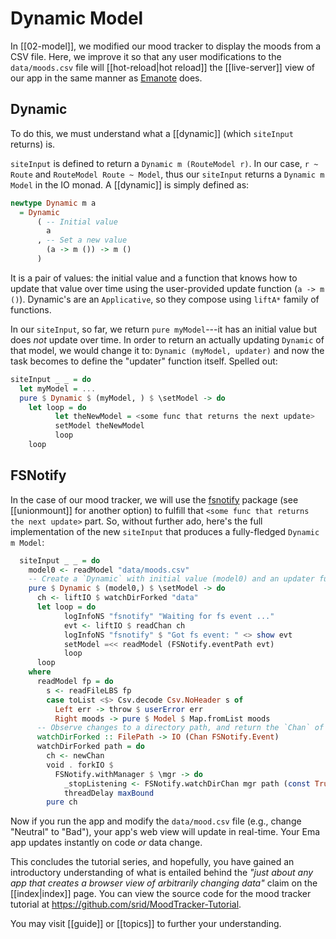 
# Dynamic Model

In [[02-model]], we modified our mood tracker to display the moods from a CSV file. Here, we improve it so that any user modifications to the `data/moods.csv` file will [[hot-reload|hot reload]] the [[live-server]] view of our app in the same manner as [Emanote](https://emanote.srid.ca/) does.

## Dynamic

To do this, we must understand what a [[dynamic]] (which `siteInput` returns) is.

`siteInput` is defined to return a `Dynamic m (RouteModel r)`. In our case, `r ~ Route` and `RouteModel Route ~ Model`, thus our `siteInput` returns a `Dynamic m Model` in the IO monad. A [[dynamic]] is simply defined as:

```haskell
newtype Dynamic m a
  = Dynamic
      ( -- Initial value
        a
      , -- Set a new value
        (a -> m ()) -> m ()
      )
```

It is a pair of values: the initial value and a function that knows how to update that value over time using the user-provided update function (`a -> m ()`). Dynamic's are an `Applicative`, so they compose using `liftA*` family of functions. 

In our `siteInput`, so far, we return `pure myModel`---it has an initial value but does *not* update over time. In order to return an actually updating `Dynamic` of that model, we would change it to: `Dynamic (myModel, updater)` and now the task becomes to define the "updater" function itself. Spelled out:

```haskell
siteInput _ _ = do 
  let myModel = ...
  pure $ Dynamic $ (myModel, ) $ \setModel -> do 
    let loop = do 
          let theNewModel = <some func that returns the next update>
          setModel theNewModel
          loop 
    loop
```

## FSNotify
In the case of our mood tracker, we will use the [fsnotify](https://hackage.haskell.org/package/fsnotify) package (see [[unionmount]] for another option) to fulfill that `<some func that returns the next update>` part. So, without further ado, here's the full implementation of the new `siteInput` that produces a fully-fledged `Dynamic m Model`:

```haskell
  siteInput _ _ = do
    model0 <- readModel "data/moods.csv"
    -- Create a `Dynamic` with initial value (model0) and an updater function
    pure $ Dynamic $ (model0,) $ \setModel -> do
      ch <- liftIO $ watchDirForked "data"
      let loop = do
            logInfoNS "fsnotify" "Waiting for fs event ..."
            evt <- liftIO $ readChan ch
            logInfoNS "fsnotify" $ "Got fs event: " <> show evt
            setModel =<< readModel (FSNotify.eventPath evt)
            loop
      loop
    where
      readModel fp = do
        s <- readFileLBS fp
        case toList <$> Csv.decode Csv.NoHeader s of
          Left err -> throw $ userError err
          Right moods -> pure $ Model $ Map.fromList moods
      -- Observe changes to a directory path, and return the `Chan` of its events.
      watchDirForked :: FilePath -> IO (Chan FSNotify.Event)
      watchDirForked path = do
        ch <- newChan
        void . forkIO $
          FSNotify.withManager $ \mgr -> do
            _stopListening <- FSNotify.watchDirChan mgr path (const True) ch
            threadDelay maxBound
        pure ch
```

Now if you run the app and modify the `data/mood.csv` file (e.g., change "Neutral" to "Bad"), your app's web view will update in real-time. Your Ema app updates instantly on code *or* data change.

This concludes the tutorial series, and hopefully, you have gained an introductory understanding of what is entailed behind the *"just about any app that creates a browser view of arbitrarily changing data"* claim on the [[index|index]] page. You can view the source code for the mood tracker tutorial at  https://github.com/srid/MoodTracker-Tutorial.

You may visit [[guide]] or [[topics]] to further your understanding.
